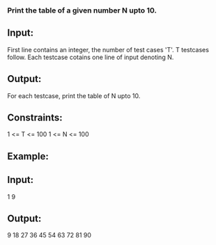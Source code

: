 ### Print the table of a given number N upto 10. 

## Input:
First line contains an integer, the number of test cases 'T'. T testcases follow. Each testcase cotains one line of input denoting N.

## Output:
For each testcase, print the table of N upto 10.

## Constraints: 
1 <= T <= 100
1 <= N <= 100

## Example:
## Input:
1
9 

## Output:
9 18 27 36 45 54 63 72 81 90